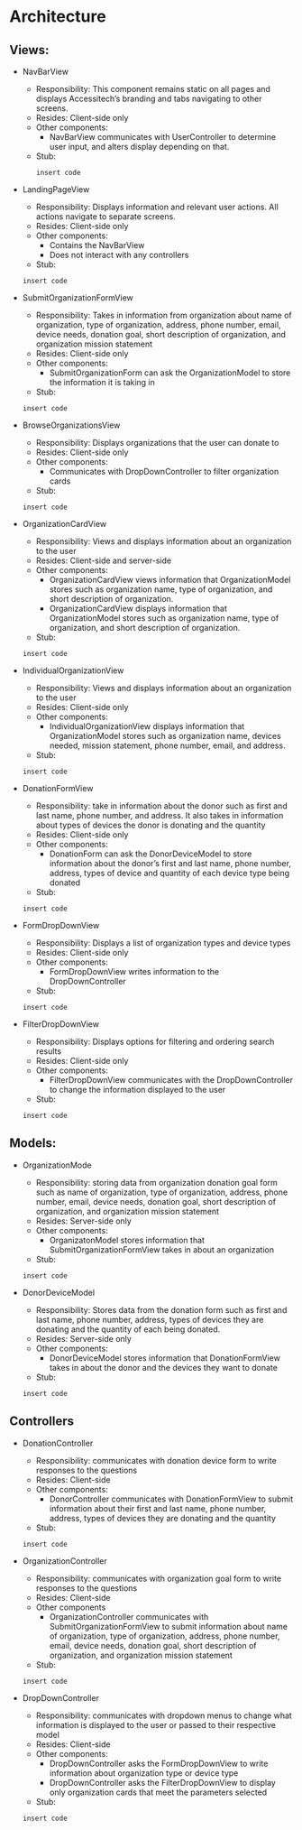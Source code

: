# Architecture

## Views:

- NavBarView
  - Responsibility: This component remains static on all pages and displays Accessitech’s branding and tabs navigating to other screens.
  - Resides: Client-side only
  - Other components:
    - NavBarView communicates with UserController to determine user input, and alters display depending on that.
  - Stub:
    ```
    insert code
    ```

- LandingPageView
  - Responsibility: Displays information and relevant user actions. All actions navigate to separate screens.
  - Resides: Client-side only
  - Other components:
    - Contains the NavBarView
    - Does not interact with any controllers
  - Stub:
  ```
  insert code
  ```

- SubmitOrganizationFormView
  - Responsibility: Takes in information from organization about name of organization, type of organization, address, phone number, email, device needs, donation goal, short description of organization, and organization mission statement
  - Resides: Client-side only
  - Other components:
    - SubmitOrganizationForm can ask the OrganizationModel to store the information it is taking in
  - Stub:
  ```
  insert code
  ```

- BrowseOrganizationsView
  - Responsibility: Displays organizations that the user can donate to
  - Resides: Client-side only
  - Other components:
    - Communicates with DropDownController to filter organization cards
  - Stub:
  ```
  insert code
  ```
    
- OrganizationCardView
  - Responsibility: Views and displays information about an organization to the user
  - Resides: Client-side and server-side
  - Other components:
    - OrganizationCardView views information that OrganizationModel stores such as organization name, type of organization, and short description of organization.
    - OrganizationCardView displays information that OrganizationModel stores such as organization name, type of organization, and short description of organization.
  - Stub:
  ```
  insert code
  ```

- IndividualOrganizationView
  - Responsibility: Views and displays information about an organization to the user
  - Resides: Client-side only
  - Other components:
    - IndividualOrganizationView displays information that OrganizationModel stores such as organization name, devices needed, mission statement, phone number, email, and address.
  - Stub:
  ```
  insert code
  ```

- DonationFormView
  - Responsibility: take in information about the donor such as first and last name, phone number, and address. It also takes in information about types of devices the donor is donating and the quantity
  - Resides: Client-side only
  - Other components:
    - DonationForm can ask the DonorDeviceModel to store information about the donor’s first and last name, phone number, address, types of device and quantity of each device type being donated
  - Stub:
  ```
  insert code
  ```

- FormDropDownView
  - Responsibility: Displays a list of organization types and device types
  - Resides: Client-side only
  - Other components:
    - FormDropDownView writes information to the DropDownController
  - Stub:
  ```
  insert code
  ```

- FilterDropDownView
  - Responsibility: Displays options for filtering and ordering search results
  - Resides: Client-side only
  - Other components:
    - FilterDropDownView communicates with the DropDownController to change the information displayed to the user
  - Stub:
  ```
  insert code
  ```

## Models:

- OrganizationMode
  - Responsibility: storing data from organization donation goal form such as name of organization, type of organization, address, phone number, email, device needs, donation goal, short description of organization, and organization mission statement
  - Resides: Server-side only
  - Other components:
    - OrganizatonModel stores information that SubmitOrganizationFormView takes in about an organization
  - Stub:
  ```
  insert code
  ```

- DonorDeviceModel
  - Responsibility: Stores data from the donation form such as first and last name, phone number, address, types of devices they are donating and the quantity of each being donated.
  - Resides: Server-side only
  - Other components:
    - DonorDeviceModel stores information that DonationFormView takes in about the donor and the devices they want to donate
  - Stub:
  ```
  insert code
  ```

## Controllers

- DonationController
  - Responsibility: communicates with donation device form to write responses to the questions
  - Resides: Client-side
  - Other components:
    - DonorController communicates with DonationFormView to submit information about their first and last name, phone number, address, types of devices they are donating and the quantity
  - Stub:
  ```
  insert code
  ```

- OrganizationController
  - Responsibility: communicates with organization goal form to write responses to the questions
  - Resides: Client-side
  - Other components
    - OrganizationController communicates with SubmitOrganizationFormView to submit information about name of organization, type of organization, address, phone number, email, device needs, donation goal, short description of organization, and organization mission statement
  - Stub:
  ```
  insert code
  ```

- DropDownController
  - Responsibility: communicates with dropdown menus to change what information is displayed to the user or passed to their respective model
  - Resides: Client-side
  - Other components:
    - DropDownController asks the FormDropDownView to write information about organization type or device type
    - DropDownController asks the FilterDropDownView to display only organization cards that meet the parameters selected
  - Stub:
  ```
  insert code
  ```
